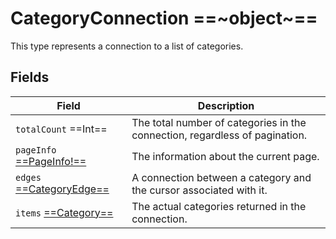 # CategoryConnection ==~object~==

This type represents a connection to a list of categories. 

## Fields

| Field                                           	| Description                                                                 	|
|------------------------------------------------	|-----------------------------------------------------------------------------	|
| `totalCount`  ==Int==                            	| The total number of categories in the connection, regardless of pagination. 	|
| `pageInfo` [ ==PageInfo!== ](../PageInfo.md)     	| The information about the current page.                                         	|
| `edges` [ ==CategoryEdge== ](CategoryEdge.md) 	| A connection between a category and the cursor associated with it.          	|
| `items` [ ==Category== ](CategoryType.md)     	| The actual categories returned in the connection.                           	|